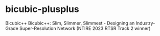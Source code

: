 # bicubic-plusplus
Bicubic++ Bicubic++: Slim, Slimmer, Slimmest - Designing an Industry-Grade Super-Resolution Network (NTIRE 2023 RTSR Track 2 winner)

